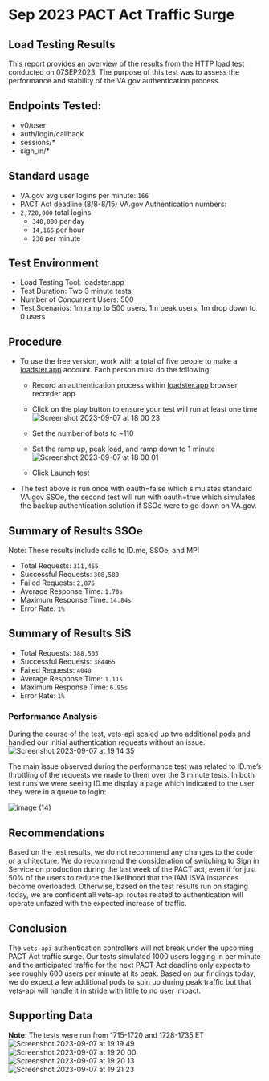 # Sep 2023 PACT Act Traffic Surge

## Load Testing Results

This report provides an overview of the results from the HTTP load test conducted on 07SEP2023. The purpose of this test was to assess the performance and stability of the VA.gov authentication process.

## Endpoints Tested:

- v0/user
- auth/login/callback
- sessions/*
- sign_in/*

## Standard usage

- VA.gov avg user logins per minute: `166`
- PACT Act deadline (8/8-8/15) VA.gov Authentication numbers:
- `2,720,000` total logins
    - `340,000` per day
    - `14,166` per hour
    - `236` per minute

## Test Environment

- Load Testing Tool: loadster.app
- Test Duration: Two 3 minute tests
- Number of Concurrent Users: 500
- Test Scenarios: 1m ramp to 500 users. 1m peak users. 1m drop down to 0 users

## Procedure

- To use the free version, work with a total of five people to make a [loadster.app](http://loadster.app) account. Each person must do the following:
    - Record an authentication process within [loadster.app](http://loadster.app) browser recorder app
    - Click on the play button to ensure your test will run at least one time
        ![Screenshot 2023-09-07 at 18 00 23](https://github.com/department-of-veterans-affairs/va.gov-team/assets/71290526/67f8ce93-c092-4758-911a-2ce197ba8a38)
        
    - Set the number of bots to ~110
    - Set the ramp up, peak load, and ramp down to 1 minute
        ![Screenshot 2023-09-07 at 18 00 01](https://github.com/department-of-veterans-affairs/va.gov-team/assets/71290526/cd0b36fe-24a1-4e81-b0ed-e4e2d9723aa5)

        
    - Click Launch test
- The test above is run once with oauth=false which simulates standard VA.gov SSOe, the second test will run with oauth=true which simulates the backup authentication solution if SSOe were to go down on VA.gov.

## Summary of Results SSOe

Note: These results include calls to ID.me, SSOe, and MPI

- Total Requests: `311,455`
- Successful Requests: `308,580`
- Failed Requests: `2,875`
- Average Response Time: `1.70s`
- Maximum Response Time: `14.84s`
- Error Rate: `1%`

## Summary of Results SiS

- Total Requests: `388,505`
- Successful Requests: `384465`
- Failed Requests: `4040`
- Average Response Time: `1.11s`
- Maximum Response Time: `6.95s`
- Error Rate: `1%`

### Performance Analysis

During the course of the test, vets-api scaled up two additional pods and handled our initial authentication requests without an issue.
![Screenshot 2023-09-07 at 19 14 35](https://github.com/department-of-veterans-affairs/va.gov-team/assets/71290526/8aeda015-ee9b-44a7-8211-ab4e6cc3ab03)


The main issue observed during the performance test was related to ID.me’s throttling of the requests we made to them over the 3 minute tests. In both test runs we were seeing ID.me display a page which indicated to the user they were in a queue to login:

![image (14)](https://github.com/department-of-veterans-affairs/va.gov-team/assets/71290526/e55e77ed-053d-4896-b839-55fb5c202058)


## Recommendations

Based on the test results, we do not recommend any changes to the code or architecture. We do recommend the consideration of switching to Sign in Service on production during the last week of the PACT act, even if for just 50% of the users to reduce the likelihood that the IAM ISVA instances become overloaded. Otherwise, based on the test results run on staging today, we are confident all vets-api routes related to authentication will operate unfazed with the expected increase of traffic.

## Conclusion

The `vets-api` authentication controllers will not break under the upcoming PACT Act traffic surge. Our tests simulated 1000 users logging in per minute and the anticipated traffic for the next PACT Act deadline only expects to see roughly 600 users per minute at its peak. Based on our findings today, we do expect a few additional pods to spin up during peak traffic but that vets-api will handle it in stride with little to no user impact.

## Supporting Data

**Note**: The tests were run from 1715-1720 and 1728-1735 ET
![Screenshot 2023-09-07 at 19 19 49](https://github.com/department-of-veterans-affairs/va.gov-team/assets/71290526/0059f103-0d4a-4dad-a663-00e6bcc3c1a1)
![Screenshot 2023-09-07 at 19 20 00](https://github.com/department-of-veterans-affairs/va.gov-team/assets/71290526/c3ccbd75-c0af-4886-ae2f-b904df845d33)
![Screenshot 2023-09-07 at 19 20 13](https://github.com/department-of-veterans-affairs/va.gov-team/assets/71290526/154bbdb0-eaf4-4909-bd8d-1a4a3cf5d34b)
![Screenshot 2023-09-07 at 19 21 23](https://github.com/department-of-veterans-affairs/va.gov-team/assets/71290526/87d935bb-f34f-49ae-8a49-973af3c96e85)
